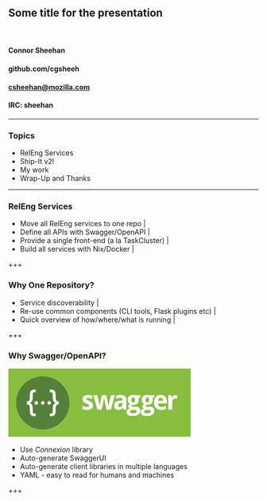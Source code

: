 ## Some title for the presentation

<br>

#### Connor Sheehan
#### github.com/cgsheeh
#### csheehan@mozilla.com
#### IRC: sheehan

---

### Topics

- RelEng Services
- Ship-It v2!
- My work
- Wrap-Up and Thanks

---

### RelEng Services

- Move all RelEng services to one repo              |
- Define all APIs with Swagger/OpenAPI              |
- Provide a single front-end (a la TaskCluster)     |
- Build all services with Nix/Docker                |

+++

### Why One Repository?

- Service discoverability                                   |
- Re-use common components (CLI tools, Flask plugins etc)   |
- Quick overview of how/where/what is running               |

+++

### Why Swagger/OpenAPI?
<span>![Swagger](assets/swagger.png)</span>
<span>
- Use *Connexion* library
- Auto-generate SwaggerUI
- Auto-generate client libraries in multiple languages
- YAML - easy to read for humans and machines
</span>
+++

###

